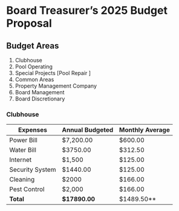 # Board Treasurer’s 2025 Budget Proposal

## Budget Areas

 1. Clubhouse
 2. Pool Operating
 3. Special Projects [Pool Repair ]
 4. Common Areas
 5. Property Management Company
 6. Board Management
 7. Board Discretionary 

### Clubhouse
|Expenses| Annual Budgeted | Monthly Average |
|--|--|--|
| Power Bill | $7,200.00 | $600.00|
|Water Bill | $3750.00| $312.50|
|Internet | $1,500 | $125.00|
|Security System| $1440.00| $125.00|
|Cleaning| $2000|$166.00|
|Pest Control| $2,000 | $166.00|
| **Total** | **$17890.00** | $1489.50**|


